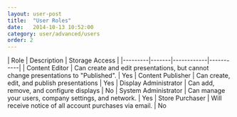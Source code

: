 ```yaml
---
layout: user-post
title:  "User Roles"
date:   2014-10-13 10:52:00
category: user/advanced/users
order: 2
---
```


| Role |  Description  | Storage Access |
|---------|-------|------------|-----------|
|    Content Editor        | Can create and edit presentations, but cannot change presentations to "Published".  | Yes
|   Content Publisher      | Can create, edit, and publish presentations     | Yes
|    Display Administrator | Can add, remove, and configure displays    | No
|    System Administrator  | Can manage your users, company settings, and network.    | Yes
|   Store Purchaser        | Will receive notice of all account purchases via email. | No
